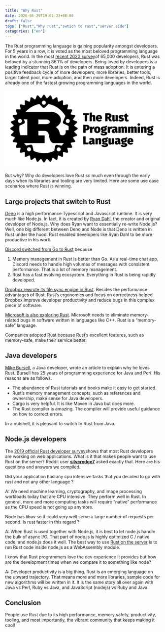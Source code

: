 ```yaml
---
title: "Why Rust"
date: 2020-05-29T19:01:23+08:00
draft: false
tags: ["Rust","Why rust","swtich to rust","server side"]
categories: ["en"]
---
```



The Rust programming language is gaining popularity amongst developers. For 5 years in a row, it is voted as the most beloved programming language in the world. In the most [recent 2020 survey](https://stackoverflow.blog/2020/05/27/2020-stack-overflow-developer-survey-results/)of 65,000 developers, Rust was beloved by a stunning 86.1% of developers. Being loved by developers is a leading indicator that Rust is on the path of mass adoption. It is entering a positive feedback cycle of more developers, more libraries, better tools, larger talent pool, more adoption, and then more developers. Indeed, Rust is already one of the fastest growing programming languages in the world.

![](/images/20200529-rust-01.jpg)

But why? Why do developers love Rust so much even through the early days when its  libraries and tooling are very limited. Here are some use case scenarios where Rust is winning. 


## Large projects that switch to Rust

[Deno](https://deno.land/) is a high performance Typescript and Javascript runtime. It is very much like Node.js. In fact, it is created by [Ryan Dahl](https://github.com/denoland/deno), the creator and original developer of Node.js. Why does Ryan want to essentially re-write Node.js? Well, one big different between Deno and Node is that Deno is written in Rust under the hood. Rust enabled developers like Ryan Dahl to be more productive in his work. 

[Discord switched from Go to Rust](https://blog.discord.com/why-discord-is-switching-from-go-to-rust-a190bbca2b1f) because

1. Memory management in Rust is better than Go. As a real-time chat app, Discord needs to handle high volumes of messages with consistent performance. That is a lot of memory management.
2. Rust has a fast evolving ecosystem. Everything in Rust is being rapidly developed.

[Dropbox rewrote its file sync engine in Rust](https://dropbox.tech/infrastructure/rewriting-the-heart-of-our-sync-engine). Besides the performance advantages of Rust, Rust’s ergonomics and focus on correctness  helped Dropbox improve developer productivity and reduce bugs in this complex piece of software.

[Microsoft is also exploring Rust](https://msrc-blog.microsoft.com/2019/11/07/using-rust-in-windows/). Microsoft needs to eliminate memory-related bugs in software written in languages like C++. Rust is a “memory-safe” language.

 Companies adopted Rust because Rust’s excellent features, such as memory-safe, make their service better.


## Java developers 

[Mike Bursell](https://opensource.com/article/20/5/rust-java), a Java developer, wrote an article to explain why he loves Rust. Bursell has 25 years of programming experience for Java and Perl. His reasons are as follows.

* The abundance of Rust tutorials and books make it easy to get started.
* Rust’s memory management concepts, such as references and ownership, make sense for Java developers.
* Cargo is very helpful. It is like Maven in Java but does more.
* The Rust compiler is amazing. The compiler will provide useful guidance on how to correct errors.

In a nutshell, it is pleasant to switch to Rust from Java. 

## Node.js developers

The [2019 official Rust developer survey](https://blog.rust-lang.org/2020/04/17/Rust-survey-2019.html)shows that most Rust developers are working on web applications. What is it that makes people want to use Rust on the server? Reddit user [**silveredge7**](https://www.reddit.com/user/silveredge7) asked exactly that. Here are his questions and answers we compiled. 

Did your application had any cpu intensive tasks that you decided to go with rust and not any other language ?

A: We need machine learning, cryptography, and image processing workloads today that are CPU intensive. They perform well in Rust. In general, more and more computing tasks will require “native” performance as the CPU speed is not going up anymore. 

Node has libuv so it could very well serve a large number of requests per second. Is rust faster in this regard ?

A: When Rust is used together with Node.js, it is best to let node.js handle the bulk of async I/O. That part of node.js is highly optimized C / native code, and node.js does it well. The best way to use [Rust on the server](https://cloud.secondstate.io/server-side-webassembly/why) is to run Rust code inside node.js as a WebAssembly module. 

I know that Rust programmers love the dev experience it provides but how are the development times when we compare it to something like node?

A: Developer productivity is a big thing. Rust is an emerging language on the upward trajectory. That means more and more libraries, sample code for new algorithms will be written in it. It is the same story all over again with Java vs Perl, Ruby vs Java, and JavaScript (nodejs) vs Ruby and Java. 

## Conclusion

People use Rust due to its high performance, memory safety, productivity, tooling, and most importantly, the vibrant community that keeps making it cool!






